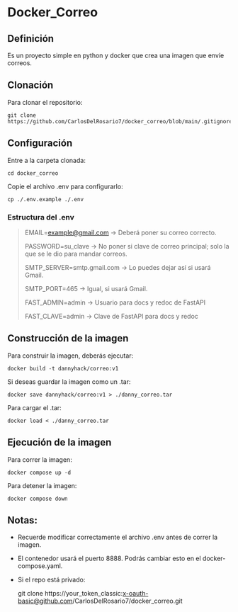 # Docker_Correo

## Definición

Es un proyecto simple en python y docker que crea una imagen que envíe correos.

## Clonación

Para clonar el repositorio:

    git clone https://github.com/CarlosDelRosario7/docker_correo/blob/main/.gitignore.git

## Configuración

Entre a la carpeta clonada:

    cd docker_correo

Copie el archivo .env para configurarlo:

    cp ./.env.example ./.env

### Estructura del .env

> EMAIL=example@gmail.com -> Deberá poner su correo correcto.
> 
> PASSWORD=su_clave -> No poner si clave de correo principal; solo la que se le dio para mandar correos.
> 
> SMTP_SERVER=smtp.gmail.com -> Lo puedes dejar así si usará Gmail.
> 
> SMTP_PORT=465 -> Igual, si usará Gmail.
> 
> FAST_ADMIN=admin -> Usuario para docs y redoc de FastAPI
> 
> FAST_CLAVE=admin -> Clave de FastAPI para docs y redoc

## Construcción de la imagen

Para construir la imagen, deberás ejecutar:

    docker build -t dannyhack/correo:v1

Si deseas guardar la imagen como un .tar:

    docker save dannyhack/correo:v1 > ./danny_correo.tar

Para cargar el .tar:

    docker load < ./danny_correo.tar

## Ejecución de la imagen

 Para correr la imagen:

    docker compose up -d

Para detener la imagen:

    docker compose down

## Notas:

- Recuerde modificar correctamente el archivo .env antes de correr la imagen.
- El contenedor usará el puerto 8888. Podrás cambiar esto en el docker-compose.yaml.
- Si el repo está privado:
   

     git clone https://your_token_classic:x-oauth-basic@github.com/CarlosDelRosario7/docker_correo.git

